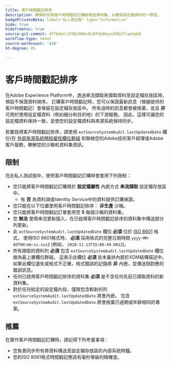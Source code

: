 ```yaml
---
title: 客戶時間戳記排序
description: 瞭解如何將客戶時間戳記訂購新增至資料集，以確保設定檔資料的一致性。
badgePrivateBeta: label="私人測試版" type="Informative"
hide: true
hidefromtoc: true
source-git-commit: dffbdafc3f063906c8c8fb648ace59b2f1aedab8
workflow-type: tm+mt
source-wordcount: '410'
ht-degree: 0%

---
```



# 客戶時間戳記排序

在Adobe Experience Platform中，透過串流擷取來擷取資料至設定檔存放區時，預設不保證資料順序。 訂購客戶時間戳記時，您可以保證最新訊息（根據提供的客戶時間戳記）會保留在設定檔存放區中。 所有過時的訊息都會被捨棄，並且 **非** 可用於使用設定檔資料（例如細分和目的地）的下游服務。 因此，這樣可讓您的設定檔資料保持一致，並使您的設定檔資料與來源系統保持同步。

若要啟用客戶時間戳記排序，請使用 `extSourceSystemAudit.lastUpdatedDate` 欄位(在 [外部來源系統稽核屬性欄位群組](https://github.com/adobe/xdm/blob/master/docs/reference/fieldgroups/shared/external-source-system-audit-details.schema.md) 和聯絡您的Adobe技術客戶經理或Adobe客戶服務，瞭解您的沙箱和資料集資訊。

## 限制

在此私人測試版中，使用客戶時間戳記訂購時會套用下列限制：

- 您只能將客戶時間戳記訂購用於 **設定檔屬性** 內嵌方式 **串流擷取** 設定檔存放區中。
   - 有 **否** 為資料湖或Identity Service中的資料提供訂購保證。
- 您只能在以下位置使用客戶時間戳記排序： **非生產** 沙箱。
- 您只能將客戶時間戳記訂單套用至 **5** 每個沙箱的資料集。
- 您 **無法** 使用串流更新插入，在已啟用客戶時間戳記排序的資料集中傳送部分列更新。
- 此 `extSourceSystemAudit.lastUpdatedDate` 欄位 **必須** 位於 [ISO 8601](https://www.iso.org/iso-8601-date-and-time-format.html) 格式。 使用ISO 8601格式時， **必須** 採用格式的完整日期時間 `yyyy-MM-ddTHH:mm:ss.sssZ` (例如， `2028-11-13T15:06:49.001Z`)。
- 所有擷取的資料列 **必須** 包含 `extSourceSystemAudit.lastUpdatedDate` 欄位做為最上層欄位群組。 這表示此欄位 **必須** 並未巢狀內嵌於XDM結構描述中。 如果此欄位遺失或格式不正確，格式錯誤的記錄將 **非** 內嵌，並傳送相對應的錯誤訊息。
- 任何已啟用客戶時間戳記排序的資料集 **必須** 是不含任何先前已擷取資料的新資料集。
- 對於任何給定的設定檔片段，僅限包含較新的列 `extSourceSystemAudit.lastUpdatedDate` 將會內嵌。 包含 `extSourceSystemAudit.lastUpdatedDate` 將會捨棄已過期或年齡相同的專案。

## 推薦

在實作客戶時間戳記訂購時，請記得下列考量事項：

- 您負責同步所有將資料傳送至設定檔存放區的內部系統時鐘。
- 您的ISO 8061格式時間戳記應該有毫秒等級的精確度。
